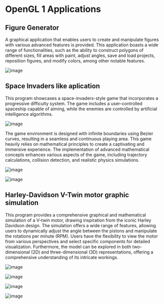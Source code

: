 # OpenGL 1 Applications

## Figure Generator

A graphical application that enables users to create and manipulate figures with various advanced features is provided. This application boasts a wide range of functionalities, such as the ability to construct polygons of different sizes, fill areas with paint, adjust angles, save and load projects, reposition figures, and modify colors, among other notable features.


![image](https://github.com/Raaulsthub/LowLevelCG/assets/85199336/59c358b5-6165-4aa1-a818-01d0a2b72426)


## Space Invaders like aplication

This program showcases a space-invaders-style game that incorporates a progressive difficulty system. The game includes a user-controlled spaceship capable of aiming, while the enemies are controlled by artificial intelligence algorithms.


![image](https://github.com/Raaulsthub/LowLevelCG/assets/85199336/04750f31-c85d-400f-b625-e435a149b165)



The game environment is designed with infinite boundaries using Bezier curves, resulting in a seamless and continuous playing area. This game heavily relies on mathematical principles to create a captivating and immersive experience. The implementation of advanced mathematical concepts enhances various aspects of the game, including trajectory calculations, collision detection, and realistic physics simulations.


![image](https://github.com/Raaulsthub/LowLevelCG/assets/85199336/effc2fa2-e3e3-44c5-aaf6-a6e8443ba2e1)


![image](https://github.com/Raaulsthub/LowLevelCG/assets/85199336/721eaf03-31a2-4825-bbaa-92ee754b46ed)


## Harley-Davidson V-Twin motor graphic simulation

This program provides a comprehensive graphical and mathematical simulation of a V-twin motor, drawing inspiration from the iconic Harley Davidson design. The simulation offers a wide range of features, allowing users to dynamically adjust the angle between the pistons and manipulate the rotations per minute (RPM). Users have the flexibility to view the motor from various perspectives and select specific components for detailed visualization. Furthermore, the model can be explored in both two-dimensional (2D) and three-dimensional (3D) representations, offering a comprehensive understanding of its intricate workings.

![image](https://github.com/Raaulsthub/LowLevelCG/assets/85199336/0a002653-583f-45aa-b0b5-363ef7d2738d)

![image](https://github.com/Raaulsthub/LowLevelCG/assets/85199336/5e2a2489-ad24-4470-a134-bbfb4e44a80a)

![image](https://github.com/Raaulsthub/LowLevelCG/assets/85199336/e49634a5-d4bd-49fd-a7ea-0e5c080c4d70)

![image](https://github.com/Raaulsthub/LowLevelCG/assets/85199336/e0cc04c0-d9fe-48ec-b564-bfe3b15475ec)
